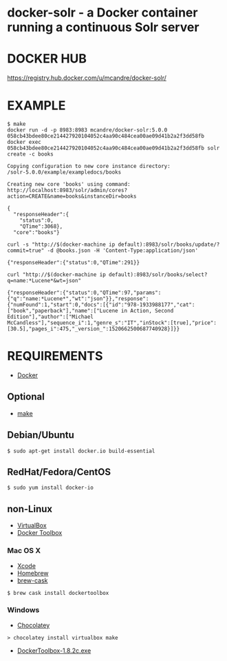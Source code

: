 # docker-solr - a Docker container running a continuous Solr server

# DOCKER HUB

https://registry.hub.docker.com/u/mcandre/docker-solr/

# EXAMPLE

```
$ make
docker run -d -p 8983:8983 mcandre/docker-solr:5.0.0
058cb43bdee80ce214427920104052c4aa90c484cea00ae09d41b2a2f3dd58fb
docker exec 058cb43bdee80ce214427920104052c4aa90c484cea00ae09d41b2a2f3dd58fb solr create -c books

Copying configuration to new core instance directory:
/solr-5.0.0/example/exampledocs/books

Creating new core 'books' using command:
http://localhost:8983/solr/admin/cores?action=CREATE&name=books&instanceDir=books

{
  "responseHeader":{
    "status":0,
    "QTime":3068},
  "core":"books"}

curl -s "http://$(docker-machine ip default):8983/solr/books/update/?commit=true" -d @books.json -H 'Content-Type:application/json'

{"responseHeader":{"status":0,"QTime":291}}

curl "http://$(docker-machine ip default):8983/solr/books/select?q=name:*Lucene*&wt=json"

{"responseHeader":{"status":0,"QTime":97,"params":{"q":"name:*Lucene*","wt":"json"}},"response":{"numFound":1,"start":0,"docs":[{"id":"978-1933988177","cat":["book","paperback"],"name":["Lucene in Action, Second Edition"],"author":["Michael McCandless"],"sequence_i":1,"genre_s":"IT","inStock":[true],"price":[30.5],"pages_i":475,"_version_":1520662500687740928}]}}
```

# REQUIREMENTS

* [Docker](https://www.docker.com/)

## Optional

* [make](http://www.gnu.org/software/make/)

## Debian/Ubuntu

```
$ sudo apt-get install docker.io build-essential
```

## RedHat/Fedora/CentOS

```
$ sudo yum install docker-io
```

## non-Linux

* [VirtualBox](https://www.virtualbox.org/)
* [Docker Toolbox](https://www.docker.com/toolbox)

### Mac OS X

* [Xcode](http://itunes.apple.com/us/app/xcode/id497799835?ls=1&mt=12)
* [Homebrew](http://brew.sh/)
* [brew-cask](http://caskroom.io/)

```
$ brew cask install dockertoolbox
```

### Windows

* [Chocolatey](https://chocolatey.org/)

```
> chocolatey install virtualbox make
```

* [DockerToolbox-1.8.2c.exe](https://github.com/docker/toolbox/releases/download/v1.8.2c/DockerToolbox-1.8.2c.exe)
